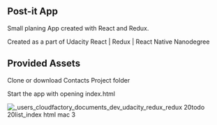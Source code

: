 ## Post-it App

Small planing App created with React and Redux.

Created as a part of Udacity React | Redux | React Native Nanodegree

## Provided Assets

Clone or download Contacts Project folder

Start the app with opening index.html

![_users_cloudfactory_documents_dev_udacity_redux_redux 20todo 20list_index html mac 3](https://user-images.githubusercontent.com/38704079/51444462-11f13b80-1cf8-11e9-8bcf-ce9cf1972383.png)
